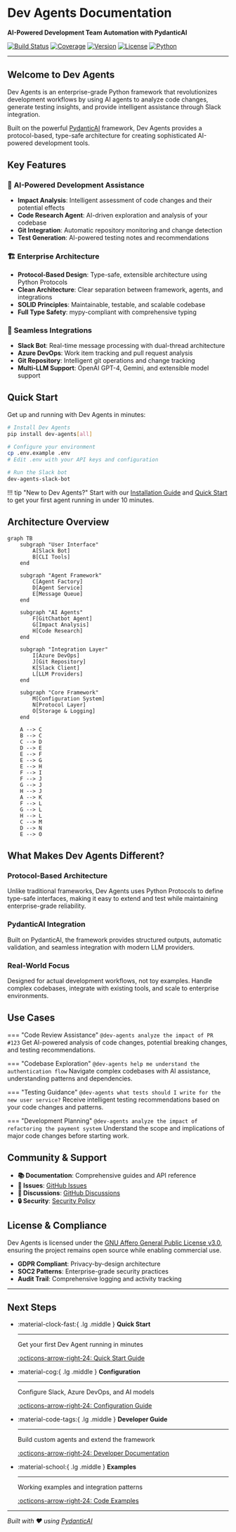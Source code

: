 # Dev Agents Documentation

**AI-Powered Development Team Automation with PydanticAI**

[![Build Status](https://img.shields.io/badge/build-passing-brightgreen.svg)](https://github.com/codeligence/dev-agents/actions)
[![Coverage](https://img.shields.io/badge/coverage-85%25-brightgreen.svg)](https://codecov.io/gh/codeligence/dev-agents)
[![Version](https://img.shields.io/badge/version-0.1.0-blue.svg)](https://pypi.org/project/dev-agents/)
[![License](https://img.shields.io/badge/license-AGPL--3.0-blue.svg)](https://github.com/codeligence/dev-agents/blob/main/LICENSE.md)
[![Python](https://img.shields.io/badge/python-3.11+-blue.svg)](https://www.python.org/downloads/)

---

## Welcome to Dev Agents

Dev Agents is an enterprise-grade Python framework that revolutionizes development workflows by using AI agents to analyze code changes, generate testing insights, and provide intelligent assistance through Slack integration.

Built on the powerful [PydanticAI](https://docs.pydantic.ai/) framework, Dev Agents provides a protocol-based, type-safe architecture for creating sophisticated AI-powered development tools.

## Key Features

### 🤖 **AI-Powered Development Assistance**
- **Impact Analysis**: Intelligent assessment of code changes and their potential effects
- **Code Research Agent**: AI-driven exploration and analysis of your codebase
- **Git Integration**: Automatic repository monitoring and change detection
- **Test Generation**: AI-powered testing notes and recommendations

### 🏗️ **Enterprise Architecture**
- **Protocol-Based Design**: Type-safe, extensible architecture using Python Protocols
- **Clean Architecture**: Clear separation between framework, agents, and integrations
- **SOLID Principles**: Maintainable, testable, and scalable codebase
- **Full Type Safety**: mypy-compliant with comprehensive typing

### 🔌 **Seamless Integrations**
- **Slack Bot**: Real-time message processing with dual-thread architecture
- **Azure DevOps**: Work item tracking and pull request analysis
- **Git Repository**: Intelligent git operations and change tracking
- **Multi-LLM Support**: OpenAI GPT-4, Gemini, and extensible model support

## Quick Start

Get up and running with Dev Agents in minutes:

```bash
# Install Dev Agents
pip install dev-agents[all]

# Configure your environment
cp .env.example .env
# Edit .env with your API keys and configuration

# Run the Slack bot
dev-agents-slack-bot
```

!!! tip "New to Dev Agents?"
    Start with our [Installation Guide](installation.md) and [Quick Start](quick-start.md) to get your first agent running in under 10 minutes.

## Architecture Overview

```mermaid
graph TB
    subgraph "User Interface"
        A[Slack Bot] 
        B[CLI Tools]
    end
    
    subgraph "Agent Framework"
        C[Agent Factory]
        D[Agent Service]
        E[Message Queue]
    end
    
    subgraph "AI Agents"
        F[GitChatbot Agent]
        G[Impact Analysis]
        H[Code Research]
    end
    
    subgraph "Integration Layer"
        I[Azure DevOps]
        J[Git Repository]
        K[Slack Client]
        L[LLM Providers]
    end
    
    subgraph "Core Framework"
        M[Configuration System]
        N[Protocol Layer]
        O[Storage & Logging]
    end
    
    A --> C
    B --> C
    C --> D
    D --> E
    E --> F
    E --> G
    E --> H
    F --> I
    F --> J
    G --> J
    H --> J
    A --> K
    F --> L
    G --> L
    H --> L
    C --> M
    D --> N
    E --> O
```

## What Makes Dev Agents Different?

### **Protocol-Based Architecture**
Unlike traditional frameworks, Dev Agents uses Python Protocols to define type-safe interfaces, making it easy to extend and test while maintaining enterprise-grade reliability.

### **PydanticAI Integration** 
Built on PydanticAI, the framework provides structured outputs, automatic validation, and seamless integration with modern LLM providers.

### **Real-World Focus**
Designed for actual development workflows, not toy examples. Handle complex codebases, integrate with existing tools, and scale to enterprise environments.

## Use Cases

=== "Code Review Assistance"
    ```
    @dev-agents analyze the impact of PR #123
    ```
    Get AI-powered analysis of code changes, potential breaking changes, and testing recommendations.

=== "Codebase Exploration"
    ```
    @dev-agents help me understand the authentication flow
    ```
    Navigate complex codebases with AI assistance, understanding patterns and dependencies.

=== "Testing Guidance"
    ```
    @dev-agents what tests should I write for the new user service?
    ```
    Receive intelligent testing recommendations based on your code changes and patterns.

=== "Development Planning"
    ```
    @dev-agents analyze the impact of refactoring the payment system
    ```
    Understand the scope and implications of major code changes before starting work.

## Community & Support

- **📚 Documentation**: Comprehensive guides and API reference
- **🐛 Issues**: [GitHub Issues](https://github.com/codeligence/dev-agents/issues)
- **💬 Discussions**: [GitHub Discussions](https://github.com/codeligence/dev-agents/discussions)
- **🔒 Security**: [Security Policy](https://github.com/codeligence/dev-agents/security/policy)

## License & Compliance

Dev Agents is licensed under the [GNU Affero General Public License v3.0](https://github.com/codeligence/dev-agents/blob/main/LICENSE.md), ensuring the project remains open source while enabling commercial use.

- **GDPR Compliant**: Privacy-by-design architecture
- **SOC2 Patterns**: Enterprise-grade security practices
- **Audit Trail**: Comprehensive logging and activity tracking

---

## Next Steps

<div class="grid cards" markdown>

-   :material-clock-fast:{ .lg .middle } **Quick Start**

    ---

    Get your first Dev Agent running in minutes

    [:octicons-arrow-right-24: Quick Start Guide](quick-start.md)

-   :material-cog:{ .lg .middle } **Configuration**

    ---

    Configure Slack, Azure DevOps, and AI models

    [:octicons-arrow-right-24: Configuration Guide](configuration/)

-   :material-code-tags:{ .lg .middle } **Developer Guide**

    ---

    Build custom agents and extend the framework

    [:octicons-arrow-right-24: Developer Documentation](developer/)

-   :material-school:{ .lg .middle } **Examples**

    ---

    Working examples and integration patterns

    [:octicons-arrow-right-24: Code Examples](examples/)

</div>

---

*Built with ❤️ using [PydanticAI](https://docs.pydantic.ai/)*
